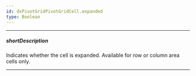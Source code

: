 ```yaml
---
id: dxPivotGridPivotGridCell.expanded
type: Boolean
---
```

---
##### shortDescription
Indicates whether the cell is expanded. Available for row or column area cells only.

---
